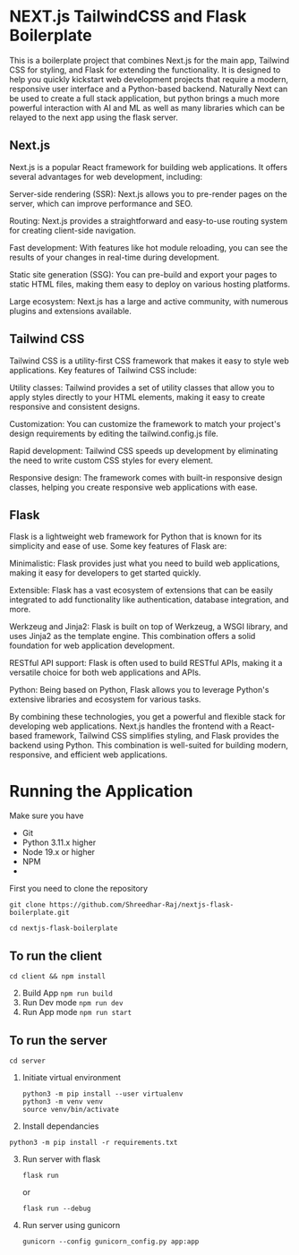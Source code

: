 # NEXT.js TailwindCSS and Flask Boilerplate

This is a boilerplate project that combines Next.js for the main app, Tailwind CSS for styling, and Flask for extending the functionality. It is designed to help you quickly kickstart web development projects that require a modern, responsive user interface and a Python-based backend. Naturally Next can be used to create a full stack application, but python brings a much more powerful interaction with AI and ML as well as many libraries which can be relayed to the next app using the flask server.

## Next.js

Next.js is a popular React framework for building web applications. It offers several advantages for web development, including:

Server-side rendering (SSR): Next.js allows you to pre-render pages on the server, which can improve performance and SEO.

Routing: Next.js provides a straightforward and easy-to-use routing system for creating client-side navigation.

Fast development: With features like hot module reloading, you can see the results of your changes in real-time during development.

Static site generation (SSG): You can pre-build and export your pages to static HTML files, making them easy to deploy on various hosting platforms.

Large ecosystem: Next.js has a large and active community, with numerous plugins and extensions available.

## Tailwind CSS
Tailwind CSS is a utility-first CSS framework that makes it easy to style web applications. Key features of Tailwind CSS include:

Utility classes: Tailwind provides a set of utility classes that allow you to apply styles directly to your HTML elements, making it easy to create responsive and consistent designs.

Customization: You can customize the framework to match your project's design requirements by editing the tailwind.config.js file.

Rapid development: Tailwind CSS speeds up development by eliminating the need to write custom CSS styles for every element.

Responsive design: The framework comes with built-in responsive design classes, helping you create responsive web applications with ease.

## Flask
Flask is a lightweight web framework for Python that is known for its simplicity and ease of use. Some key features of Flask are:

Minimalistic: Flask provides just what you need to build web applications, making it easy for developers to get started quickly.

Extensible: Flask has a vast ecosystem of extensions that can be easily integrated to add functionality like authentication, database integration, and more.

Werkzeug and Jinja2: Flask is built on top of Werkzeug, a WSGI library, and uses Jinja2 as the template engine. This combination offers a solid foundation for web application development.

RESTful API support: Flask is often used to build RESTful APIs, making it a versatile choice for both web applications and APIs.

Python: Being based on Python, Flask allows you to leverage Python's extensive libraries and ecosystem for various tasks.

By combining these technologies, you get a powerful and flexible stack for developing web applications. Next.js handles the frontend with a React-based framework, Tailwind CSS simplifies styling, and Flask provides the backend using Python. This combination is well-suited for building modern, responsive, and efficient web applications.

# Running the Application

Make sure you have
- Git
- Python 3.11.x higher
- Node 19.x or higher
- NPM
- 
First you need to clone the repository

  ```
  git clone https://github.com/Shreedhar-Raj/nextjs-flask-boilerplate.git
  ```


   ```
   cd nextjs-flask-boilerplate
   ```
## To run the client
```
cd client && npm install
```

2. Build App
   ```npm run build```
3. Run Dev mode
   ```npm run dev```
4. Run App mode
   ```npm run start```

## To run the server

```
cd server
```

1. Initiate virtual environment
   ```
   python3 -m pip install --user virtualenv
   python3 -m venv venv
   source venv/bin/activate
   ```
2.  Install dependancies
   
   ```
   python3 -m pip install -r requirements.txt
   ```
3. Run server with flask
   ```
   flask run
   ```
   or
   ```
   flask run --debug
   ```
5. Run server using gunicorn
   ```
   gunicorn --config gunicorn_config.py app:app
   ```
